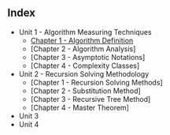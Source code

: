 ## Index
- Unit 1 - Algorithm Measuring Techniques
    - [Chapter 1 - Algorithm Definition](./Unit%201/Chapter%201/Chapter%201%20-%20Algorithm%20Definition)
    - [Chapter 2 - Algorithm Analysis]
    - [Chapter 3 - Asymptotic Notations]
    - [Chapter 4 - Complexity Classes]
- Unit 2 - Recursion Solving Methodology
    - [Chapter 1 - Recursion Solving Methods]
    - [Chapter 2 - Substitution Method]
    - [Chapter 3 - Recursive Tree Method]
    - [Chapter 4 - Master Theorem]
- Unit 3
- Unit 4
